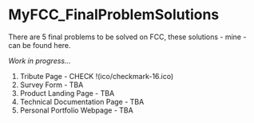 # MyFCC_FinalProblemSolutions

There are 5 final problems to be solved on FCC, these solutions - mine - can be found here.

*Work in progress...*

1. Tribute Page - CHECK !(ico/checkmark-16.ico)
2. Survey Form - TBA
3. Product Landing Page - TBA
4. Technical Documentation Page - TBA
5. Personal Portfolio Webpage - TBA
